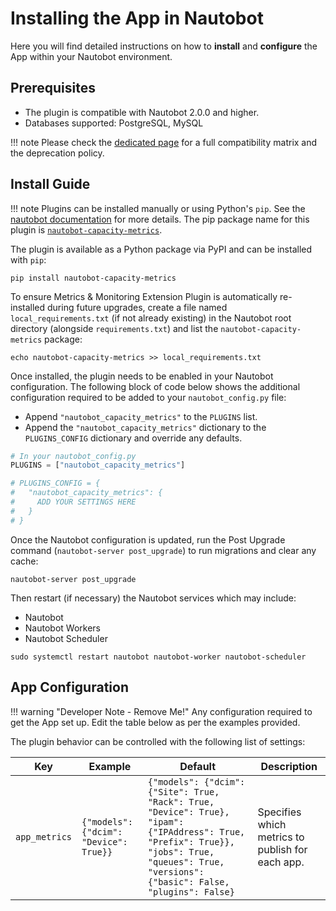 # Installing the App in Nautobot

Here you will find detailed instructions on how to **install** and **configure** the App within your Nautobot environment.

## Prerequisites

- The plugin is compatible with Nautobot 2.0.0 and higher.
- Databases supported: PostgreSQL, MySQL

!!! note
    Please check the [dedicated page](compatibility_matrix.md) for a full compatibility matrix and the deprecation policy.

## Install Guide

!!! note
    Plugins can be installed manually or using Python's `pip`. See the [nautobot documentation](https://nautobot.readthedocs.io/en/latest/plugins/#install-the-package) for more details. The pip package name for this plugin is [`nautobot-capacity-metrics`](https://pypi.org/project/nautobot-capacity-metrics/).

The plugin is available as a Python package via PyPI and can be installed with `pip`:

```shell
pip install nautobot-capacity-metrics
```

To ensure Metrics & Monitoring Extension Plugin is automatically re-installed during future upgrades, create a file named `local_requirements.txt` (if not already existing) in the Nautobot root directory (alongside `requirements.txt`) and list the `nautobot-capacity-metrics` package:

```shell
echo nautobot-capacity-metrics >> local_requirements.txt
```

Once installed, the plugin needs to be enabled in your Nautobot configuration. The following block of code below shows the additional configuration required to be added to your `nautobot_config.py` file:

- Append `"nautobot_capacity_metrics"` to the `PLUGINS` list.
- Append the `"nautobot_capacity_metrics"` dictionary to the `PLUGINS_CONFIG` dictionary and override any defaults.

```python
# In your nautobot_config.py
PLUGINS = ["nautobot_capacity_metrics"]

# PLUGINS_CONFIG = {
#   "nautobot_capacity_metrics": {
#     ADD YOUR SETTINGS HERE
#   }
# }
```

Once the Nautobot configuration is updated, run the Post Upgrade command (`nautobot-server post_upgrade`) to run migrations and clear any cache:

```shell
nautobot-server post_upgrade
```

Then restart (if necessary) the Nautobot services which may include:

- Nautobot
- Nautobot Workers
- Nautobot Scheduler

```shell
sudo systemctl restart nautobot nautobot-worker nautobot-scheduler
```

## App Configuration

!!! warning "Developer Note - Remove Me!"
    Any configuration required to get the App set up. Edit the table below as per the examples provided.

The plugin behavior can be controlled with the following list of settings:

| Key     | Example | Default | Description                          |
| ------- | ------ | -------- | ------------------------------------- |
| `app_metrics` | `{"models": {"dcim": "Device": True}}` | `{"models": {"dcim": {"Site": True, "Rack": True, "Device": True}, "ipam": {"IPAddress": True, "Prefix": True}}, "jobs": True, "queues": True, "versions": {"basic": False, "plugins": False}` | Specifies which metrics to publish for each app. |
